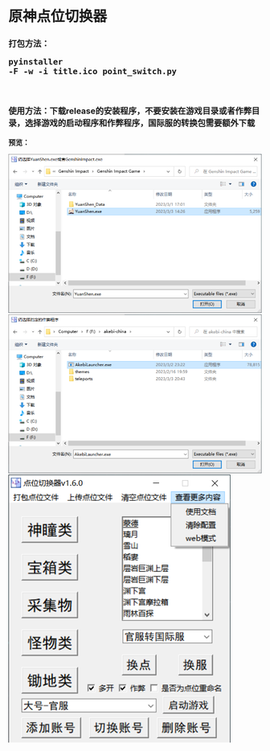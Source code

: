 # 原神点位切换器
### 打包方法：<pre>pyinstaller -F -w -i title.ico point_switch.py<pre>
### 使用方法：下载release的安装程序，不要安装在游戏目录或者作弊目录，选择游戏的启动程序和作弊程序，国际服的转换包需要额外下载
**预览：**

![1](1.png)
![2](2.png)
![3](preview.png)
